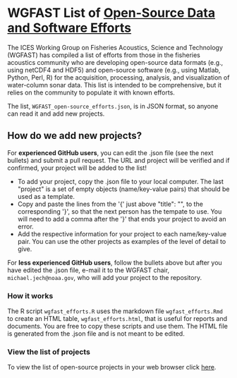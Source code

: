 # WGFAST List of [Open-Source Data and Software Efforts](https://htmlpreview.github.io/?https://github.com/ices-eg/wg_WGFAST/blob/master/Open-Source_Efforts/wgfast_efforts.html)


The ICES Working Group on Fisheries Acoustics, Science and Technology (WGFAST) has compiled a list of efforts from those in the fisheries acoustics community who are developing open-source data formats (e.g., using netCDF4 and HDF5) and open-source software (e.g., using Matlab, Python, Perl, R) for the acquisition, processing, analysis, and visualization of water-column sonar data. This list is intended to be comprehensive, but it relies on the community to populate it with known efforts.


The list, `WGFAST_open-source_efforts.json`, is in JSON format, so anyone can read it and add new projects. 


## How do we add new projects?  
For **experienced GitHub users**, you can edit the .json file (see the next bullets) and submit a pull request. The URL and project will be verified and if confirmed, your project will be added to the list!  

- To add your project, copy the .json file to your local computer. The last "project" is a set of empty objects (name/key-value pairs) that should be used as a template. 
- Copy and paste the lines from the '{' just above "title": "", to the corresponding '}', so that the next person has the tempate to use. You will need to add a comma after the '}' that ends your project to avoid an error. 
- Add the respective information for your project to each name/key-value pair. You can use the other projects as examples of the level of detail to give.  

For **less experienced GitHub users**, follow the bullets above but after you have edited the .json file, e-mail it to the WGFAST chair, `michael.jech@noaa.gov`, who will add your project to the repository.


### How it works  
The R script `wgfast_efforts.R` uses the markdown file `wgfast_efforts.Rmd` to create an HTML table, `wgfast_efforts.html`, that is useful for reports and documents. You are free to copy these scripts and use them. The HTML file is generated from the .json file and is not meant to be edited.

### View the list of projects   
To view the list of open-source projects in your web browser click [here](https://htmlpreview.github.io/?https://github.com/ices-eg/wg_WGFAST/blob/master/Open-Source_Efforts/wgfast_efforts.html).


